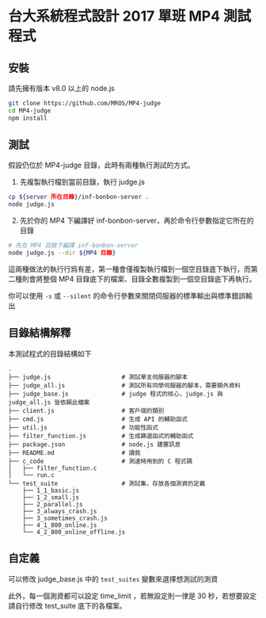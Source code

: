 # 台大系統程式設計 2017 單班 MP4 測試程式

## 安裝

請先擁有版本 v8.0 以上的 node.js

``` sh
git clone https://github.com/MROS/MP4-judge
cd MP4-judge
npm install
```

## 測試
假設仍位於 MP4-judge 目錄，此時有兩種執行測試的方式。

1. 先複製執行檔到當前目錄，執行 judge.js

``` sh
cp ${server 所在目錄}/inf-bonbon-server .
node judge.js
```

2. 先於你的 MP4 下編譯好 inf-bonbon-server，再於命令行參數指定它所在的目錄

``` sh
# 先在 MP4 目錄下編譯 inf-bonbon-server
node judge.js --dir ${MP4 目錄}
```

這兩種做法的執行行爲有差，第一種會僅複製執行檔到一個空目錄底下執行，而第二種則會將整個 MP4 目錄底下的檔案、目錄全數複製到一個空目錄底下再執行。

你可以使用 `-s` 或 `--silent` 的命令行參數來關閉伺服器的標準輸出與標準錯誤輸出

## 目錄結構解釋

本測試程式的目錄結構如下
```
.
├── judge.js                    # 測試單支伺服器的腳本
├── judge_all.js                # 測試所有同學伺服器的腳本，需要額外資料
├── judge_base.js               # judge 程式的核心，judge.js 與 judge_all.js 皆依賴此檔案
├── client.js                   # 客戶端的類別
├── cmd.js                      # 生成 API 的輔助函式
├── util.js                     # 功能性函式
├── filter_function.js          # 生成篩選函式的輔助函式
├── package.json                # node.js 建置訊息
├── README.md                   # 讀我
├── c_code                      # 測速時用到的 C 程式碼
│   ├── filter_function.c
│   └── run.c
└── test_suite                  # 測試集，存放各個測資的定義
    ├── 1_1_basic.js
    ├── 1_2_small.js
    ├── 2_parallel.js
    ├── 3_always_crash.js
    ├── 3_sometimes_crash.js
    ├── 4_1_800_online.js
    └── 4_2_800_online_offline.js
```

## 自定義

可以修改 judge_base.js 中的 `test_suites` 變數來選擇想測試的測資 

此外，每一個測資都可以設定 time\_limit ，若無設定則一律是 30 秒，若想要設定請自行修改 test_suite 底下的各檔案。